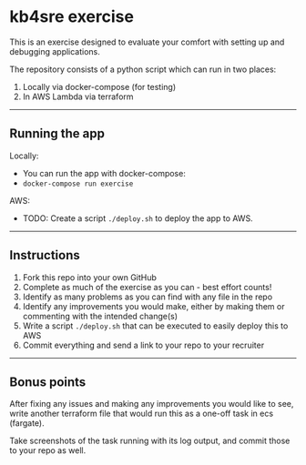 # kb4sre exercise

This is an exercise designed to evaluate your comfort with setting up and debugging applications.

The repository consists of a python script which can run in two places:

1. Locally via docker-compose (for testing)
1. In AWS Lambda via terraform

---
## Running the app
Locally:
* You can run the app with docker-compose:
* `docker-compose run exercise`

AWS:
* TODO: Create a script `./deploy.sh` to deploy the app to AWS.

---
## Instructions

1. Fork this repo into your own GitHub
1. Complete as much of the exercise as you can - best effort counts!
1. Identify as many problems as you can find with any file in the repo
1. Identify any improvements you would make, either by making them or commenting with the intended change(s)
1. Write a script `./deploy.sh` that can be executed to easily deploy this to AWS
1. Commit everything and send a link to your repo to your recruiter

---
## Bonus points
After fixing any issues and making any improvements you would like to see,
write another terraform file that would run this as a one-off task in ecs (fargate).

Take screenshots of the task running with its log output, and commit those to your repo as well.

